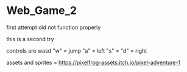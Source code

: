 # Web_Game_2
first attempt did not function properly

this is a second try

controls are wasd
"w" = jump
"a" = left
"s" = 
"d" = right

assets and sprites = https://pixelfrog-assets.itch.io/pixel-adventure-1

